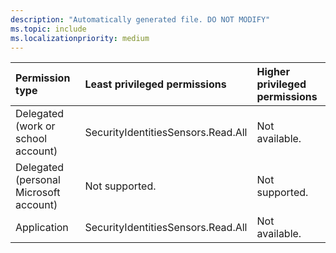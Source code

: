 ```yaml
---
description: "Automatically generated file. DO NOT MODIFY"
ms.topic: include
ms.localizationpriority: medium
---
```


|Permission type|Least privileged permissions|Higher privileged permissions|
|:---|:---|:---|
|Delegated (work or school account)|SecurityIdentitiesSensors.Read.All|Not available.|
|Delegated (personal Microsoft account)|Not supported.|Not supported.|
|Application|SecurityIdentitiesSensors.Read.All|Not available.|

